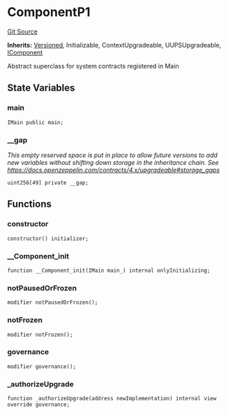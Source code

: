 # ComponentP1
[Git Source](https://github.com/larrythecucumber321/protocol/blob/aabf2c9d4120808940fb3be9193cb66ea71ac351/contracts/p1/mixins/Component.sol)

**Inherits:**
[Versioned](/tools/docgen/src/contracts/mixins/Versioned.sol/abstract.Versioned.md), Initializable, ContextUpgradeable, UUPSUpgradeable, [IComponent](/tools/docgen/src/contracts/interfaces/IComponent.sol/interface.IComponent.md)

Abstract superclass for system contracts registered in Main


## State Variables
### main

```solidity
IMain public main;
```


### __gap
*This empty reserved space is put in place to allow future versions to add new
variables without shifting down storage in the inheritance chain.
See https://docs.openzeppelin.com/contracts/4.x/upgradeable#storage_gaps*


```solidity
uint256[49] private __gap;
```


## Functions
### constructor


```solidity
constructor() initializer;
```

### __Component_init


```solidity
function __Component_init(IMain main_) internal onlyInitializing;
```

### notPausedOrFrozen


```solidity
modifier notPausedOrFrozen();
```

### notFrozen


```solidity
modifier notFrozen();
```

### governance


```solidity
modifier governance();
```

### _authorizeUpgrade


```solidity
function _authorizeUpgrade(address newImplementation) internal view override governance;
```

